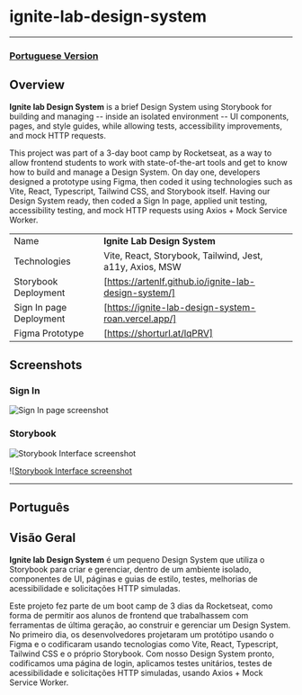 # ignite-lab-design-system

---

### [Portuguese Version](#Português)

## Overview

**Ignite lab Design System** is a brief Design System using Storybook for building and managing -- inside an isolated environment -- UI components, pages, and style guides, while allowing tests, accessibility improvements, and mock HTTP requests.

This project was part of a 3-day boot camp by Rocketseat, as a way to allow frontend students to work with state-of-the-art tools and get to know how to build and manage a Design System. On day one, developers designed a prototype using Figma, then coded it using technologies such as Vite, React, Typescript, Tailwind CSS, and Storybook itself. Having our Design System ready, then coded a Sign In page, applied unit testing, accessibility testing, and mock HTTP requests using Axios + Mock Service Worker.

<!-- prettier-ignore -->
|  |     |
| ------------- | --- |
| Name        | **Ignite Lab Design System** |
| Technologies | Vite, React, Storybook, Tailwind, Jest, a11y, Axios, MSW |
| Storybook Deployment | [https://artenlf.github.io/ignite-lab-design-system/] |
| Sign In page Deployment | [https://ignite-lab-design-system-roan.vercel.app/] |
| Figma Prototype      | [https://shorturl.at/lqPRV]  |

## Screenshots

### Sign In

![Sign In page screenshot](https://i.imgur.com/Idi3uxs.png)

### Storybook

![Storybook Interface screenshot](https://i.imgur.com/6unY5rf.png)

![[Storybook Interface screenshot](https://i.imgur.com/dvskF1N.png)

---

## Português

## Visão Geral

**Ignite lab Design System** é um pequeno Design System que utiliza o Storybook para criar e gerenciar, dentro de um ambiente isolado, componentes de UI, páginas e guias de estilo, testes, melhorias de acessibilidade e solicitações HTTP simuladas.

Este projeto fez parte de um boot camp de 3 dias da Rocketseat, como forma de permitir aos alunos de frontend que trabalhassem com ferramentas de última geração, ao construir e gerenciar um Design System. No primeiro dia, os desenvolvedores projetaram um protótipo usando o Figma e o codificaram usando tecnologias como Vite, React, Typescript, Tailwind CSS e o próprio Storybook. Com nosso Design System pronto, codificamos uma página de login, aplicamos testes unitários, testes de acessibilidade e solicitações HTTP simuladas, usando Axios + Mock Service Worker.
